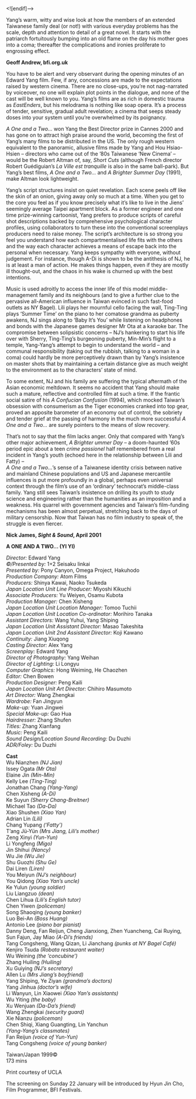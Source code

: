 
<![endif]-->

Yang’s warm, witty and wise look at how the members of an extended Taiwanese family deal (or not!) with various everyday problems has the scale, depth and attention to detail of a great novel. It starts with the patriarch fortuitously bumping into an old flame on the day his mother goes into a coma; thereafter the complications and ironies proliferate to engrossing effect.

**Geoff Andrew, bfi.org.uk**

You have to be alert and very observant during the opening minutes of an Edward Yang film. Few, if any, concessions are made to the expectations raised by western cinema. There are no close-ups, you’re not nag-narrated by voiceover, no one will explain plot points in the dialogue, and none of the cast will be well known to you. Yang’s films are as rich in domestic trauma as _EastEnders_, but his melodrama is nothing like soap opera. It’s a process of tender, sensitive, gradual adult revelation; a cinema that seeps steady doses into your system until you’re overwhelmed by its poignancy.

_A One and a Two…_ won Yang the Best Director prize in Cannes 2000 and has gone on to attract high praise around the world, becoming the first of Yang’s many films to be distributed in the US. The only rough western equivalent to the panoramic, allusive films made by Yang and Hou Hsiao-Hsien – directors who came out of the ’80s Taiwanese ‘New Cinema’ – would be the Robert Altman of, say, _Short Cuts_ (although French director Robert Guédiguian’s _La Ville est tranquille_ is also in the same ball-park). But Yang’s best films, _A One and a Two…_ and _A Brighter Summer Day_ (1991), make Altman look lightweight.

Yang’s script structures insist on quiet revelation. Each scene peels off like the skin of an onion, giving away only so much at a time. When you get to the core you feel as if you know precisely what it’s like to live in the Jiens’ seemingly average Taipei apartment block. As a former engineer and one time prize-winning cartoonist, Yang prefers to produce scripts of careful shot descriptions backed by comprehensive psychological character profiles, using collaborators to turn these into the conventional screenplays producers need to raise money. The script’s architecture is so strong you feel you understand how each compartmentalised life fits with the others and the way each character achieves a means of escape back into the personal when necessary. Yang keeps sympathy with everyone, without judgement. For instance, though A-Di is shown to be the antithesis of NJ, he is at least a man of action. He makes things happen, even if they are mostly ill thought-out, and the chaos in his wake is churned up with the best intentions.

Music is used adroitly to access the inner life of this model middle-management family and its neighbours (and to give a further clue to the pervasive all-American influence in Taiwan evinced in such fast-food outlets as NY Bagel). Lili plays her mournful cello facing the wall, Ting-Ting plays ‘Summer Time’ on the piano to her comatose grandma as puberty awakens, NJ sings along to ‘Baby It’s You’ while listening on headphones and bonds with the Japanese games designer Mr Ota at a karaoke bar. The compromise between solipsistic concerns – NJ’s hankering to start his life over with Sherry, Ting-Ting’s burgeoning puberty, Min-Min’s flight to a temple, Yang-Yang’s attempt to begin to understand the world – and communal responsibility (taking out the rubbish, talking to a woman in a coma) could hardly be more perceptively drawn than by Yang’s insistence on master shots that by maintaining a certain distance give as much weight to the environment as to the characters’ state of mind.

To some extent, NJ and his family are suffering the typical aftermath of the Asian economic meltdown. It seems no accident that Yang should make such a mature, reflective and controlled film at such a time. If the frantic social satire of his _A Confucian Confusion_ (1994), which mocked Taiwan’s obsession with consumerism as the Tiger economies cranked into top gear, proved an apposite barometer of an economy out of control, the sobriety and tender grief at the passing of harmony in the much more successful _A One and a Two…_ are surely pointers to the means of slow recovery.

That’s not to say that the film lacks anger. Only that compared with Yang’s other major achievement, _A Brighter ummer Day_ – a doom-haunted ’60s period epic about a teen _crime passionel_ half remembered from a real incident in Yang’s youth (echoed here in the relationship between Lili and Fatty) –  
_A One and a Two…_’s sense of a Taiwanese identity crisis between native and mainland Chinese populations and US and Japanese mercantile influences is put more profoundly in a global, perhaps even universal context through the film’s use of an ‘ordinary’ technocrat’s middle-class family. Yang still sees Taiwan’s insistence on drilling its youth to study science and engineering rather than the humanities as an imposition and a weakness. His quarrel with government agencies and Taiwan’s film-funding mechanisms has been almost perpetual, stretching back to the days of military censorship. Now that Taiwan has no film industry to speak of, the struggle is even fiercer.

**Nick James, _Sight & Sound_, April 2001**

**A ONE AND A TWO… (YI YI)**

_Director:_ Edward Yang  
_©/Presented by:_ 1+2 Seisaku Iinkai  
_Presented by:_ Pony Canyon, Omega Project, Hakuhodo  
_Production Company:_ Atom Films  
_Producers:_ Shinya Kawai, Naoko Tsukeda  
_Japan Location Unit Line Producer:_ Miyoshi Kikuchi  
_Associate Producers:_ Yu Weiyen, Osamu Kubota  
_Production Manager:_ Chen Xisheng  
_Japan Location Unit Location Manager:_ Tomoo Tuchii  
_Japan Location Unit Location Co-ordinator:_ Morihiro Tanaka  
_Assistant Directors:_ Wang Yuhui, Yang Shiping  
_Japan Location Unit Assistant Director:_ Masao Takeshita  
_Japan Location Unit 2nd Assistant Director:_ Koji Kawano  
_Continuity:_ Jiang Xiuqong  
_Casting Director:_ Alex Yang  
_Screenplay:_ Edward Yang  
_Director of Photography:_ Yang Weihan  
_Director of Lighting:_ Li Longyu  
_Computer Graphics:_ Hong Weiming, He Chaozhen  
_Editor:_ Chen Bowen  
_Production Designer:_ Peng Kaili  
_Japan Location Unit Art Director:_ Chihiro Masumoto  
_Art Director:_ Wang Zhengkai  
_Wardrobe:_ Fan Jingyun  
_Make-up:_ Yuan Jingwei  
_Special Make-up:_ Gao Hua  
_Hairdresser:_ Zhang Shufen  
_Titles:_ Zhang Xianfang  
_Music:_ Peng Kaili  
_Sound Design/Location Sound Recording:_ Du Duzhi  
_ADR/Foley:_ Du Duzhi  

**Cast**  
Wu Nianzhen _(NJ Jian)_  
Issey Ogata _(Mr Ota)_  
Elaine Jin _(Min-Min)_  
Kelly Lee _(Ting-Ting)_  
Jonathan Chang _(Yang-Yang)_  
Chen Xisheng _(A-Di)_  
Ke Suyun _(Sherry Chang-Breitner)_  
Michael Tao _(Da-Da)_  
Xiao Shushen _(Xiao Yan)_  
Adrian Lin _(Lili)_  
Chang Yupang _(‘Fatty’)_  
T’ang Jü-Yün _(Mrs Jiang, Lili’s mother)_  
Zeng Xinyi _(Yun-Yun)_  
Li Yongfeng _(Migo)_  
Jin Shihui _(Nancy)_  
Wu Jie _(Wu Jie)_  
Shu Guozhi _(Shu Ge)_  
Dai Liren _(Liren)_  
You Meiyun _(NJ’s neighbour)_  
You Qidong _(Xiao Yan’s uncle)_  
Ke Yulun _(young soldier)_  
Liu Liangzuo _(dean)_  
Chen Lihua _(Lili’s English tutor)_  
Chen Yiwen _(policeman)_  
Song Shaoqing _(young banker)_  
Luo Bei-An _(Boss Huang)_  
Antonio Lee _(piano bar pianist)_  
Danny Deng, Fan Reijun, Cheng Jianxiong, Zhen Yuancheng, Cai Ruying, Sun Fajun, Jay Miao _(A-Di’s friends)_  
Tang Congsheng, Wang Qizan, Li Jianchang _(punks at NY Bagel Café)_  
Kenjiro Tsuda _(Robata restaurant waiter)_  
Wu Weining _(the ‘concubine’)_  
Zhang Huiling _(Huiling)_  
Xu Guiying _(NJ’s secretary)_  
Allen Lu _(Mrs Jiang’s boyfriend)_  
Yang Shiping, Ye Ziyan _(grandma’s doctors)_  
Yang Jinhua _(doctor’s wife)_  
Li Wanyun, Lin Xiaowei _(Xiao Yan’s assistants)_  
Wu Yiting _(the baby)_  
Xu Wenjuan _(Da-Da’s friend)_  
Wang Zhengkai _(security guard)_  
Xie Nianzu _(policeman)_  
Chen Shiqi, Xiang Guangting, Lin Yanchun  
_(Yang-Yang’s classmates)_  
Fan Reijun _(voice of Yun-Yun)_  
Tang Congsheng _(voice of young banker)_  

Taiwan/Japan 1999©  
173 mins  

Print courtesy of UCLA  

The screening on Sunday 22 January will be introduced by Hyun Jin Cho, Film Programmer, BFI Festivals.  
<!--stackedit_data:
eyJoaXN0b3J5IjpbLTE3MDIzODI2NTVdfQ==
-->